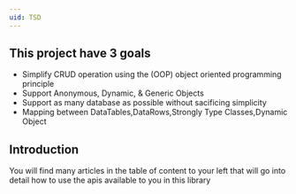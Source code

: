 ```yaml
---
uid: TSD
---
```


## This project have 3 goals
  * Simplify CRUD operation using the (OOP) object oriented programming principle
  * Support Anonymous, Dynamic, & Generic Objects
  * Support as many database as possible without sacificing simplicity
  * Mapping between DataTables,DataRows,Strongly Type Classes,Dynamic Object
    

## Introduction 

You will find many articles in the table of content to your left that will go into detail how to use 
the apis available to you in this library 
    
